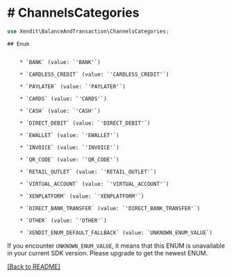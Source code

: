 # # ChannelsCategories


```php
use Xendit\BalanceAndTransaction\ChannelsCategories;
```


    ## Enum

    
        * `BANK` (value: `'BANK'`)
    
        * `CARDLESS_CREDIT` (value: `'CARDLESS_CREDIT'`)
    
        * `PAYLATER` (value: `'PAYLATER'`)
    
        * `CARDS` (value: `'CARDS'`)
    
        * `CASH` (value: `'CASH'`)
    
        * `DIRECT_DEBIT` (value: `'DIRECT_DEBIT'`)
    
        * `EWALLET` (value: `'EWALLET'`)
    
        * `INVOICE` (value: `'INVOICE'`)
    
        * `QR_CODE` (value: `'QR_CODE'`)
    
        * `RETAIL_OUTLET` (value: `'RETAIL_OUTLET'`)
    
        * `VIRTUAL_ACCOUNT` (value: `'VIRTUAL_ACCOUNT'`)
    
        * `XENPLATFORM` (value: `'XENPLATFORM'`)
    
        * `DIRECT_BANK_TRANSFER` (value: `'DIRECT_BANK_TRANSFER'`)
    
        * `OTHER` (value: `'OTHER'`)
    
        * `XENDIT_ENUM_DEFAULT_FALLBACK` (value: `UNKNOWN_ENUM_VALUE`)

If you encounter `UNKNOWN_ENUM_VALUE`, it means that this ENUM is unavailable in your current SDK version. Please upgrade to get the newest ENUM.

[[Back to README]](../../README.md)
